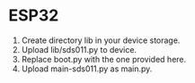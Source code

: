 # ESP32

1. Create directory lib in your device storage.
2. Upload lib/sds011.py to device.
3. Replace boot.py with the one provided here.
4. Upload main-sds011.py as main.py.
